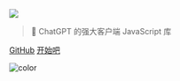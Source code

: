 <!-- _coverpage.md -->

<img class="logo" src="https://media.chatgptjs.org/images/chatgpt.js-logo-dark-mode-padded-7000x777.png">

> 🤖 ChatGPT 的强大客户端 JavaScript 库

[GitHub](https://github.com/KudoAI/chatgpt.js)
[开始吧](#⚡-导入库)

<!-- background color -->

![color](transparent)
